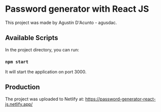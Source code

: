 # Password generator with React JS

This project was made by Agustín D'Acunto - agusdac.

## Available Scripts

In the project directory, you can run:

### `npm start`

It will start the application on port 3000.

## Production

The project was uploaded to Netlify at: https://password-generator-react-js.netlify.app/
